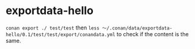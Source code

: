# exportdata-hello
`conan export ./ test/test` then `less ～/.conan/data/exportdata-hello/0.1/test/test/export/conandata.yml`  to check if the content is the same.
